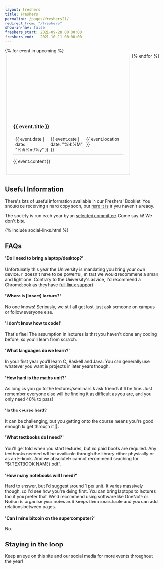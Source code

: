 ```yaml
---
layout: freshers
title: Freshers
permalink: /pages/freshers21/
redirect_from: "/freshers"
show-in-nav: false
freshers_start: 2021-09-28 00:00:00
freshers_end:   2021-10-11 00:00:00
---
```


<div style="display: inline-flex; flex-flow: row wrap; justify-content: space-between;">
<!-- yeah i probs should have used a stylesheet but whatev sue me -->
{% for event in upcoming %}
    <div style="border: 1px solid lightgray; margin: 5px; padding: 20px; flex: 0 0 30%; flex-grow: 1;">
        <a href="{{ event.fb_link }}">
            <div style="background-image: url(/assets/images/contrib/events/{{ event.banner }}); width: auto; padding-top: 56.25%; margin: -20px; background-size: cover"></div>
        </a>
        <br>
        <h3>{{ event.title }}</h3>
        <!-- event details -->
        <div style="display: flex; border-bottom: 1px lightgray solid; padding: 7px;">
            <div style="flex: 0 0 30%; flex-grow: 1;">
                <i class="fas fa-calendar-day"></i>
                {{ event.date | date: "%d/%m/%y" }}
            </div>
            <div style="flex: 0 0 30%; flex-grow: 1;">
                <i class="fas fa-clock"></i>
                {{ event.date | date: "%H:%M" }}
            </div>
            <div style="flex: 0 0 30%; flex-grow: 1;">
                <i class="fas fa-map-marker"></i>
                {{ event.location }}
            </div>
        </div>
        <p>{{ event.content }}</p>
    </div>
{% endfor %}
</div>

## Useful Information

There's lots of useful information available in our Freshers' Booklet. You should be receiving a hard copy soon, but [here it is](https://drive.google.com/file/d/1zFGkKHD5yHFsKNd8VkLosrjXmNkjh7yO/view?usp=sharing) if you haven't already.

The society is run each year by an [selected committee](/contact/). Come say hi! We don't bite.

{% include social-links.html %}

## FAQs

#### 'Do I need to bring a laptop/desktop?'
Unfortunatly this year the University is mandating you bring your own device. It doesn't have to be powerful, in fact we would recommend a small and light one.
Contrary to the University's advice, I'd recommend a Chromebook as they have [full linux support](https://support.google.com/chromebook/answer/9145439?hl=en-GB) 

#### 'Where is [insert] lecture?'
No one knows! Seriously, we still all get lost, just ask someone on campus or follow everyone else.

#### 'I don't know how to code!'
That's fine! The assumption in lectures is that you haven't done any coding before, so you'll learn from scratch.

#### 'What languages do we learn?'
In your first year you'll learn C, Haskell and Java. You can generally use whatever you want in projects in later years though.

#### 'How hard is the maths unit?'
As long as you go to the lectures/seminars & ask friends it'll be fine. Just remember everyone else will be finding it
as difficult as you are, and you only need 40% to pass!

#### 'Is the course hard?'
It can be challenging, but you getting onto the course means you're good enough to get through it 🙂.

#### 'What textbooks do I need?'
You'll get told when you start lectures, but no paid books are required. Any textbooks needed will be availiable through
the library either physically or as an E-book. And we absolutely cannot recommend seaching for \"${TEXTBOOK NAME} pdf\".

#### 'How many notebooks will I need?'
Hard to answer, but I'd suggest around 1 per unit. It varies massively though, so I'd see how you're doing first. You can bring laptops to lectures too if you prefer that.
We'd recommend using software like OneNote or Notion to organise your notes as it keeps them searchable and you can add relations between pages.

#### 'Can I mine bitcoin on the supercomputer?'
No.

## Staying in the loop
Keep an eye on this site and our social media for more events throughout the year!
